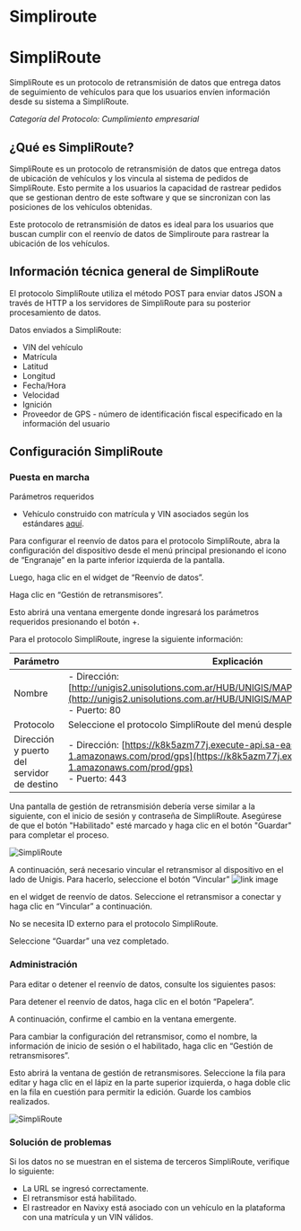 # Simpliroute

# SimpliRoute

SimpliRoute es un protocolo de retransmisión de datos que entrega datos de seguimiento de vehículos para que los usuarios envíen información desde su sistema a SimpliRoute.

*Categoría del Protocolo: Cumplimiento empresarial*

## ¿Qué es SimpliRoute?

SimpliRoute es un protocolo de retransmisión de datos que entrega datos de ubicación de vehículos y los vincula al sistema de pedidos de SimpliRoute. Esto permite a los usuarios la capacidad de rastrear pedidos que se gestionan dentro de este software y que se sincronizan con las posiciones de los vehículos obtenidas.

Este protocolo de retransmisión de datos es ideal para los usuarios que buscan cumplir con el reenvío de datos de Simpliroute para rastrear la ubicación de los vehículos.

## Información técnica general de SimpliRoute

El protocolo SimpliRoute utiliza el método POST para enviar datos JSON a través de HTTP a los servidores de SimpliRoute para su posterior procesamiento de datos.

Datos enviados a SimpliRoute:

- VIN del vehículo
- Matrícula
- Latitud
- Longitud
- Fecha/Hora
- Velocidad
- Ignición
- Proveedor de GPS - número de identificación fiscal especificado en la información del usuario

## Configuración SimpliRoute

### Puesta en marcha

Parámetros requeridos

- Vehículo construido con matrícula y VIN asociados según los estándares [aquí](https://www.navixy.com/docs/user/web-interface-docs/fleet/).

Para configurar el reenvío de datos para el protocolo SimpliRoute, abra la configuración del dispositivo desde el menú principal presionando el icono de “Engranaje” en la parte inferior izquierda de la pantalla.

Luego, haga clic en el widget de “Reenvío de datos”.

Haga clic en “Gestión de retransmisores”.

Esto abrirá una ventana emergente donde ingresará los parámetros requeridos presionando el botón +.

Para el protocolo SimpliRoute, ingrese la siguiente información:

| Parámetro | Explicación |
| --- | --- |
| Nombre | - Dirección: [http://unigis2.unisolutions.com.ar/HUB/UNIGIS/MAPI/SOAP/GPS/Service.asmx](http://unigis2.unisolutions.com.ar/HUB/UNIGIS/MAPI/SOAP/GPS/Service.asmx)<br>- Puerto: 80 |
| Protocolo | Seleccione el protocolo SimpliRoute del menú desplegable |
| Dirección y puerto del servidor de destino | - Dirección: [https://k8k5azm77j.execute-api.sa-east-1.amazonaws.com/prod/gps](https://k8k5azm77j.execute-api.sa-east-1.amazonaws.com/prod/gps)<br>- Puerto: 443 |

Una pantalla de gestión de retransmisión debería verse similar a la siguiente, con el inicio de sesión y contraseña de SimpliRoute. Asegúrese de que el botón "Habilitado" esté marcado y haga clic en el botón "Guardar" para completar el proceso.

![SimpliRoute](https://www.navixy.com/wp-content/uploads/2022/10/pasted-image-0-2-600x115.png)

A continuación, será necesario vincular el retransmisor al dispositivo en el lado de Unigis. Para hacerlo, seleccione el botón “Vincular” ![link image](https://www.navixy.com/wp-content/uploads/2022/08/image-3.png)

 en el widget de reenvío de datos. Seleccione el retransmisor a conectar y haga clic en “Vincular” a continuación.

No se necesita ID externo para el protocolo SimpliRoute.

Seleccione “Guardar” una vez completado.

### Administración

Para editar o detener el reenvío de datos, consulte los siguientes pasos:

Para detener el reenvío de datos, haga clic en el botón “Papelera”.

A continuación, confirme el cambio en la ventana emergente.

Para cambiar la configuración del retransmisor, como el nombre, la información de inicio de sesión o el habilitado, haga clic en “Gestión de retransmisores”.

Esto abrirá la ventana de gestión de retransmisores. Seleccione la fila para editar y haga clic en el lápiz en la parte superior izquierda, o haga doble clic en la fila en cuestión para permitir la edición. Guarde los cambios realizados.

![SimpliRoute](https://www.navixy.com/wp-content/uploads/2022/10/pasted-image-0-1-600x116.png)

### Solución de problemas

Si los datos no se muestran en el sistema de terceros SimpliRoute, verifique lo siguiente:

- La URL se ingresó correctamente.
- El retransmisor está habilitado.
- El rastreador en Navixy está asociado con un vehículo en la plataforma con una matrícula y un VIN válidos.